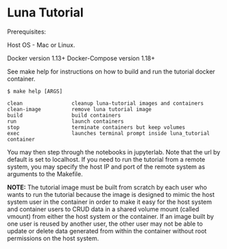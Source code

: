 Luna Tutorial
=============
Prerequisites: 

Host OS - Mac or Linux.

Docker version 1.13+
Docker-Compose version 1.18+

See make help for instructions on how to build and run the tutorial docker container. 

```
$ make help [ARGS]

clean                cleanup luna-tutorial images and containers
clean-image          remove luna tutorial image
build                build containers
run                  launch containers
stop                 terminate containers but keep volumes
exec                 launches terminal prompt inside luna_tutorial container

```

You may then step through the notebooks in jupyterlab. Note that the url by default is set to localhost. If you need to run the tutorial from a remote system, you may specify the host IP and port of the remote system as arguments to the Makefile. 

**NOTE:** The tutorial image must be built from scratch by each user who wants to run the tutorial because the image is designed to mimic the host system user in the container in order to make it easy for the host system and container users to CRUD data in a shared volume mount (called vmount) from either the host system or the container. If an image built by one user is reused by another user, the other user may not be able to update or delete data generated from within the container without root permissions on the host system.  


